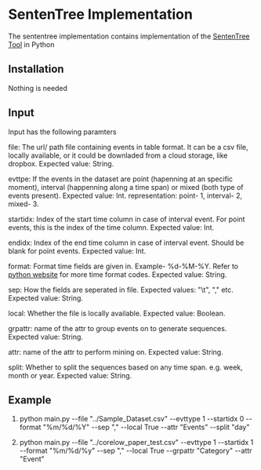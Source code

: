 # SentenTree Implementation

The sententree implementation contains implementation of the [SentenTree Tool](https://github.com/twitter/SentenTree) in Python

## Installation

Nothing is needed

## Input

Input has the following paramters

file: The url/ path file containing events in table format. It can be a csv file, locally available, or it could be downladed from a cloud storage, like dropbox. Expected value: String.

evttpe: If the events in the dataset are point (hapenning at an specific moment), interval (happenning along a time span) or mixed (both type of events present). Expected value: Int. representation: point- 1, interval- 2, mixed- 3.

startidx: Index of the start time column in case of interval event. For point events, this is the index of the time column. Expected value: Int.

endidx: Index of the end time column in case of interval event. Should be blank for point events. Expected value: Int.

format: Format time fields are given in. Example- %d-%M-%Y. Refer to [python website](https://docs.python.org/3/library/datetime.html#strftime-and-strptime-format-codes) for more time format codes. Expected value: String.

sep: How the fields are seperated in file. Expected values: "\t", "," etc. Expected value: String.

local: Whether the file is locally available. Expected value: Boolean.

grpattr: name of the attr to group events on to generate sequences. Expected value: String.

attr: name of the attr to perform mining on. Expected value: String.

split: Whether to split the sequences based on any time span. e.g. week, month or year. Expected value: String.

## Example

1. python main.py --file "../Sample_Dataset.csv" --evttype 1 --startidx 0 --format "%m/%d/%Y" --sep "," --local True --attr "Events" --split "day"

2. python main.py --file "../corelow_paper_test.csv" --evttype 1 --startidx 1 --format "%m/%d/%y" --sep "," --local True --grpattr "Category" --attr "Event"

